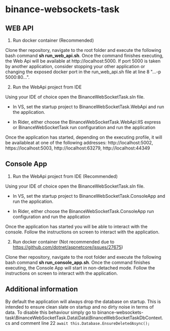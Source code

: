# binance-websockets-task

## WEB API

1. Run docker container (Recommended)

Clone ther repository, navigate to the root folder and execute the following bash command **sh run_web_api.sh**. Once the command finishes executing, the Web Api will be available at http://localhost:5000. If port 5000 is taken by another application, consider stopping your other application or changing the exposed docker port in the run_web_api.sh file at line 8  "...-p 5000:80...".

2. Run the WebApi project from IDE

Using your IDE of choice open the BinanceWebSocketTask.sln file. 

- In VS, set the startup project to BinanceWebSocketTask.WebApi and run the application.

- In Rider, either choose the BinanceWebSocketTask.WebApi:IIS express or BinanceWebSocketTask run configuration and run the application

Once the application has started, depending on the executing profile, it will be availableat at one of the following addresses: http://localhost:5002, https://localhost:5003, http://localhost:63279, http://localhost:44349

## Console App

1. Run the WebApi project from IDE (Recommended)

Using your IDE of choice open the BinanceWebSocketTask.sln file. 

- In VS, set the startup project to BinanceWebSocketTask.ConsoleApp and run the application.

- In Rider, either choose the BinanceWebSocketTask.ConsoleApp run configuration and run the application

Once the application has started you will be able to interact with the console. Follow the instructions on screen to interact with the application.

2. Run docker container (Not recommended due to https://github.com/dotnet/aspnetcore/issues/27675)

Clone ther repository, navigate to the root folder and execute the following bash command **sh run_console_app.sh**. Once the command finishes executing, the Console App will start in non-detached mode. Follow the instructions on screen to interact with the application.


## Additional information

By default the application will always drop the database on startup. This is intended to ensure clean slate on startup and no dirty noise in terms of data. To disable this behaviour simply go to binance-websockets-task\BinanceWebSocketTask.Data\Data\BinanceWebSocketTaskDbContext.cs and comment line 22 `await this.Database.EnsureDeletedAsync();`
